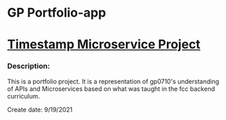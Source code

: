 # GP Portfolio-app
# [Timestamp Microservice Project](https://www.freecodecamp.org/learn/apis-and-microservices/apis-and-microservices-projects/timestamp-microservice)

### Description:

This is a portfolio project. It is a representation of gp0710's understanding of APIs and Microservices based on what was taught in the fcc backend curriculum. 

Create date: 9/19/2021
